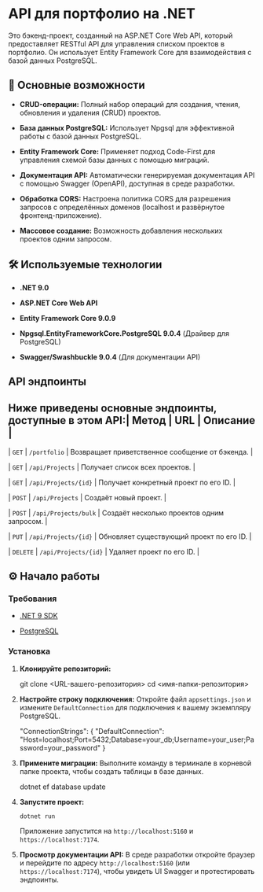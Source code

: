 # API для портфолио на .NET

Это бэкенд-проект, созданный на ASP.NET Core Web API, который предоставляет RESTful API для управления списком проектов в портфолио. Он использует Entity Framework Core для взаимодействия с базой данных PostgreSQL.

## 🚀 Основные возможности

- **CRUD-операции:** Полный набор операций для создания, чтения, обновления и удаления (CRUD) проектов.

- **База данных PostgreSQL:** Использует Npgsql для эффективной работы с базой данных PostgreSQL.

- **Entity Framework Core:** Применяет подход Code-First для управления схемой базы данных с помощью миграций.

- **Документация API:** Автоматически генерируемая документация API с помощью Swagger (OpenAPI), доступная в среде разработки.

- **Обработка CORS:** Настроена политика CORS для разрешения запросов с определённых доменов (localhost и развёрнутое фронтенд-приложение).

- **Массовое создание:** Возможность добавления нескольких проектов одним запросом.

## 🛠️ Используемые технологии

- **.NET 9.0**

- **ASP.NET Core Web API**

- **Entity Framework Core 9.0.9**

- **Npgsql.EntityFrameworkCore.PostgreSQL 9.0.4** (Драйвер для PostgreSQL)

- **Swagger/Swashbuckle 9.0.4** (Для документации API)

## API эндпоинты

## Ниже приведены основные эндпоинты, доступные в этом API:| Метод | URL | Описание |

| `GET` | `/portfolio` | Возвращает приветственное сообщение от бэкенда. |

| `GET` | `/api/Projects` | Получает список всех проектов. |

| `GET` | `/api/Projects/{id}` | Получает конкретный проект по его ID. |

| `POST` | `/api/Projects` | Создаёт новый проект. |

| `POST` | `/api/Projects/bulk` | Создаёт несколько проектов одним запросом. |

| `PUT` | `/api/Projects/{id}` | Обновляет существующий проект по его ID. |

| `DELETE` | `/api/Projects/{id}` | Удаляет проект по его ID. |


## ⚙️ Начало работы

### Требования

- [.NET 9 SDK](https://dotnet.microsoft.com/download/dotnet/9.0 'null')

- [PostgreSQL](https://www.postgresql.org/download/ 'null')

### Установка

1.  **Клонируйте репозиторий:**

    git clone <URL-вашего-репозитория>
    cd <имя-папки-репозитория>

2.  **Настройте строку подключения:** Откройте файл `appsettings.json` и измените `DefaultConnection` для подключения к вашему экземпляру PostgreSQL.

    "ConnectionStrings": {
    "DefaultConnection": "Host=localhost;Port=5432;Database=your_db;Username=your_user;Password=your_password"
    }

3.  **Примените миграции:** Выполните команду в терминале в корневой папке проекта, чтобы создать таблицы в базе данных.

    dotnet ef database update

4.  **Запустите проект:**

        dotnet run

    Приложение запустится на `http://localhost:5160` и `https://localhost:7174`.

5.  **Просмотр документации API:** В среде разработки откройте браузер и перейдите по адресу `http://localhost:5160` (или `https://localhost:7174`), чтобы увидеть UI Swagger и протестировать эндпоинты.
